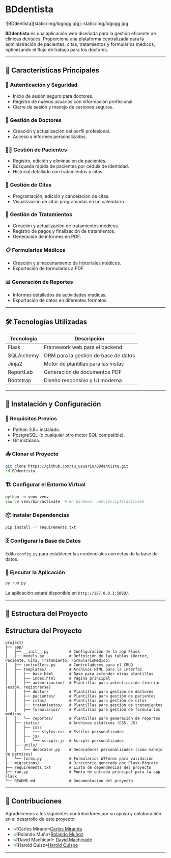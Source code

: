 # BDdentista

![BDdentista][static/img/logogg.jpg]: static/img/logogg.jpg

**BDdentista** es una aplicación web diseñada para la gestión eficiente de clínicas dentales. Proporciona una plataforma centralizada para la administración de pacientes, citas, tratamientos y formularios médicos, optimizando el flujo de trabajo para los doctores.

---

## 🚀 Características Principales

### 🔐 Autenticación y Seguridad
- Inicio de sesión seguro para doctores.
- Registro de nuevos usuarios con información profesional.
- Cierre de sesión y manejo de sesiones seguras.

### 🏥 Gestión de Doctores
- Creación y actualización del perfil profesional.
- Acceso a informes personalizados.

### 👩‍⚕️ Gestión de Pacientes
- Registro, edición y eliminación de pacientes.
- Búsqueda rápida de pacientes por cédula de identidad.
- Historial detallado con tratamientos y citas.

### 📆 Gestión de Citas
- Programación, edición y cancelación de citas.
- Visualización de citas programadas en un calendario.

### 💉 Gestión de Tratamientos
- Creación y actualización de tratamientos médicos.
- Registro de pagos y finalización de tratamientos.
- Generación de informes en PDF.

### 📋 Formularios Médicos
- Creación y almacenamiento de historiales médicos.
- Exportación de formularios a PDF.

### 📊 Generación de Reportes
- Informes detallados de actividades médicas.
- Exportación de datos en diferentes formatos.

---

## 🛠 Tecnologías Utilizadas

| Tecnología | Descripción |
|------------|-------------|
| Flask | Framework web para el backend |
| SQLAlchemy | ORM para la gestión de base de datos |
| Jinja2 | Motor de plantillas para las vistas |
| ReportLab | Generación de documentos PDF |
| Bootstrap | Diseño responsivo y UI moderna |

---

## 📌 Instalación y Configuración

### 🔧 Requisitos Previos
- Python 3.8+ instalado.
- PostgreSQL (o cualquier otro motor SQL compatible).
- Git instalado.

### 📥 Clonar el Proyecto
```bash
git clone https://github.com/tu_usuario/BDdentista.git
cd BDdentista
```

### 🏗 Configurar el Entorno Virtual
```bash
python -m venv venv
source venv/bin/activate  # En Windows: venv\Scripts\activate
```

### 📦 Instalar Dependencias
```bash
pip install -r requirements.txt
```

### 🗄 Configurar la Base de Datos
Edita `config.py` para establecer las credenciales correctas de la base de datos.


### 🚀 Ejecutar la Aplicación
```bash
py run.py
```
La aplicación estará disponible en `http://127.0.0.1:5000/`.

---

## 📂 Estructura del Proyecto
## Estructura del Proyecto

```plaintext
project/
├── app/
│   ├── __init__.py         # Configuración de la app Flask
│   ├── models.py           # Definición de las tablas (Doctor, Paciente, Cita, Tratamiento, FormularioMedico)
│   ├── controllers.py      # Controladores para el CRUD
│   ├── templates/          # Archivos HTML para la interfaz
│   │   ├── base.html       # Base para extender otras plantillas
│   │   ├── index.html      # Página principal
│   │   ├── autenticacion/  # Plantillas para autenticación (iniciar sesión, registrarse)
│   │   ├── doctor/         # Plantillas para gestión de doctores
│   │   ├── pacientes/      # Plantillas para gestión de pacientes
│   │   ├── citas/          # Plantillas para gestión de citas
│   │   ├── tratamientos/   # Plantillas para gestión de tratamientos
│   │   ├── formularios/    # Plantillas para gestión de formularios médicos
│   │   └── reportes/       # Plantillas para generación de reportes
│   ├── static/             # Archivos estáticos (CSS, JS)
│   │   ├── css/
│   │   │   └── styles.css  # Estilos personalizados
│   │   ├── js/
│   │   │   └── scripts.js  # Scripts personalizados
│   ├── utils/
│   │   └── decorator.py    # Decoradores personalizados (como manejo de permisos)
│   └── forms.py            # Formularios WTForms para validación
├── migrations/             # Directorio generado por Flask-Migrate
├── requirements.txt        # Lista de dependencias del proyecto
├── run.py                  # Punto de entrada principal para la app Flask
└── README.md               # Documentación del proyecto
```
---

## 🤝 Contribuciones

Agradecemos a los siguientes contribuidores por su apoyo y colaboración en el desarrollo de este proyecto:

- <img src="https://github.com/cmrnda.png?size=60" alt="Carlos Miranda" style="border-radius: 50%;">[Carlos Miranda](https://github.com/cmrnda)
- <img src="https://github.com/rolandobryanmunozante.png?size=60" alt="Rolando Muñoz" style="border-radius: 50%;">[Rolando Muñoz](https://github.com/rolandobryanmunozante)
- <img src="https://github.com/dmiguel04.png?size=60" alt="David Machicado" style="border-radius: 50%;"> [David Machicado](https://github.com/dmiguel04)
- <img src="https://github.com/HAjiMe-0.png?size=60" alt="Harold Quispe" style="border-radius: 50%;">[Harold Quispe](https://github.com/HAjiMe-0)
---
